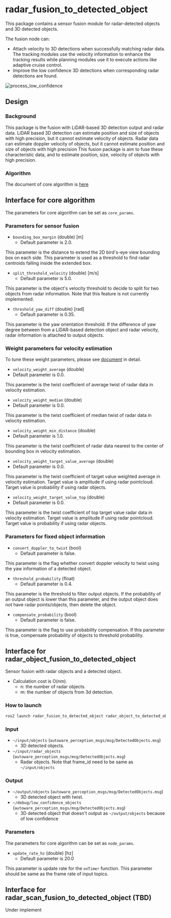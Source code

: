 # radar_fusion_to_detected_object

This package contains a sensor fusion module for radar-detected objects and 3D detected objects.

The fusion node can:

- Attach velocity to 3D detections when successfully matching radar data. The tracking modules use the velocity information to enhance the tracking results while planning modules use it to execute actions like adaptive cruise control.
- Improve the low confidence 3D detections when corresponding radar detections are found.

![process_low_confidence](docs/radar_fusion_to_detected_object_6.drawio.svg)

## Design

### Background

This package is the fusion with LiDAR-based 3D detection output and radar data.
LiDAR based 3D detection can estimate position and size of objects with high precision, but it cannot estimate velocity of objects.
Radar data can estimate doppler velocity of objects, but it cannot estimate position and size of objects with high precision
This fusion package is aim to fuse these characteristic data, and to estimate position, size, velocity of objects with high precision.

### Algorithm

The document of core algorithm is [here](docs/algorithm.md)

## Interface for core algorithm

The parameters for core algorithm can be set as `core_params`.

### Parameters for sensor fusion

- `bounding_box_margin` (double) [m]
  - Default parameter is 2.0.

This parameter is the distance to extend the 2D bird's-eye view bounding box on each side.
This parameter is used as a threshold to find radar centroids falling inside the extended box.

- `split_threshold_velocity` (double) [m/s]
  - Default parameter is 5.0.

This parameter is the object's velocity threshold to decide to split for two objects from radar information.
Note that this feature is not currently implemented.

- `threshold_yaw_diff` (double) [rad]
  - Default parameter is 0.35.

This parameter is the yaw orientation threshold.
If the difference of yaw degree between from a LiDAR-based detection object and radar velocity, radar information is attached to output objects.

### Weight parameters for velocity estimation

To tune these weight parameters, please see [document](docs/algorithm.md) in detail.

- `velocity_weight_average` (double)
- Default parameter is 0.0.

This parameter is the twist coefficient of average twist of radar data in velocity estimation.

- `velocity_weight_median` (double)
- Default parameter is 0.0.

This parameter is the twist coefficient of median twist of radar data in velocity estimation.

- `velocity_weight_min_distance` (double)
- Default parameter is 1.0.

This parameter is the twist coefficient of radar data nearest to the center of bounding box in velocity estimation.

- `velocity_weight_target_value_average` (double)
- Default parameter is 0.0.

This parameter is the twist coefficient of target value weighted average in velocity estimation. Target value is amplitude if using radar pointcloud. Target value is probability if using radar objects.

- `velocity_weight_target_value_top` (double)
- Default parameter is 0.0.

This parameter is the twist coefficient of top target value radar data in velocity estimation. Target value is amplitude if using radar pointcloud. Target value is probability if using radar objects.

### Parameters for fixed object information

- `convert_doppler_to_twist` (bool)
  - Default parameter is false.

This parameter is the flag whether convert doppler velocity to twist using the yaw information of a detected object.

- `threshold_probability` (float)
  - Default parameter is 0.4.

This parameter is the threshold to filter output objects.
If the probability of an output object is lower than this parameter, and the output object does not have radar points/objects, then delete the object.

- `compensate_probability` (bool)
  - Default parameter is false.

This parameter is the flag to use probability compensation.
If this parameter is true, compensate probability of objects to threshold probability.

## Interface for radar_object_fusion_to_detected_object

Sensor fusion with radar objects and a detected object.

- Calculation cost is O(nm).
  - n: the number of radar objects.
  - m: the number of objects from 3d detection.

### How to launch

```sh
ros2 launch radar_fusion_to_detected_object radar_object_to_detected_object.launch.xml
```

### Input

- `~/input/objects` (`autoware_perception_msgs/msg/DetectedObjects.msg`)
  - 3D detected objects.
- `~/input/radar_objects` (`autoware_perception_msgs/msg/DetectedObjects.msg`)
  - Radar objects. Note that frame_id need to be same as `~/input/objects`

### Output

- `~/output/objects` (`autoware_perception_msgs/msg/DetectedObjects.msg`)
  - 3D detected object with twist.
- `~/debug/low_confidence_objects` (`autoware_perception_msgs/msg/DetectedObjects.msg`)
  - 3D detected object that doesn't output as `~/output/objects` because of low confidence

### Parameters

The parameters for core algorithm can be set as `node_params`.

- `update_rate_hz` (double) [hz]
  - Default parameter is 20.0

This parameter is update rate for the `onTimer` function.
This parameter should be same as the frame rate of input topics.

## Interface for radar_scan_fusion_to_detected_object (TBD)

Under implement
